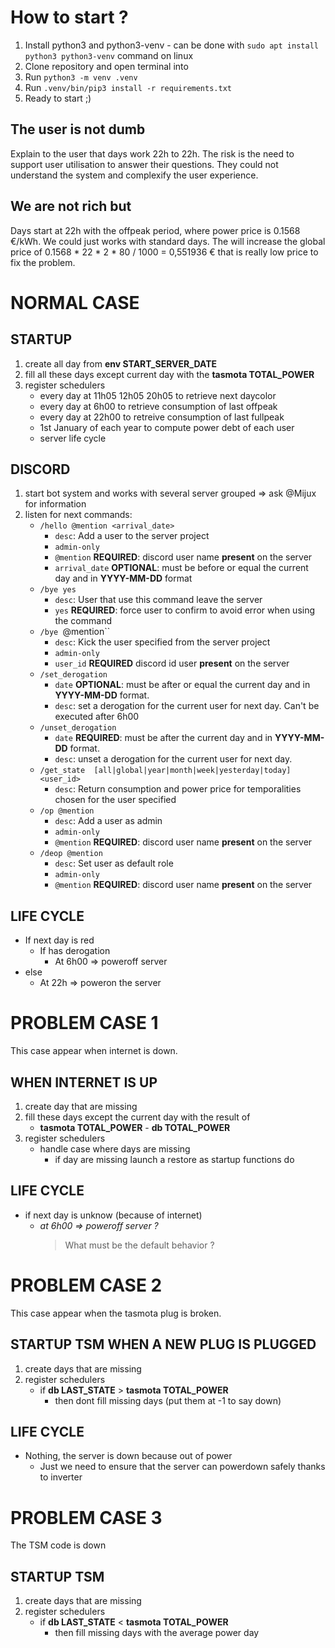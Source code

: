 # How to start ?

1. Install python3 and python3-venv - can be done with `sudo apt install python3 python3-venv` command on linux
2. Clone repository and open terminal into
3. Run `python3 -m venv .venv`
4. Run `.venv/bin/pip3 install -r requirements.txt`
5. Ready to start ;) 


## The user is not dumb

Explain to the user that days work 22h to 22h. The risk is the need to support user utilisation to answer their questions. They could not understand the system and complexify the user experience.

## We are not rich but

Days start at 22h with the offpeak period, where power price is 0.1568 €/kWh. We could just works with standard days. The will increase the global price of 0.1568 * 22 * 2 * 80 / 1000 = 0,551936 € that is really low price to fix the problem.

# NORMAL CASE

## STARTUP

1. create all day from **env START_SERVER_DATE**
2. fill all these days except current day with the **tasmota TOTAL_POWER**
3. register schedulers
    - every day at 11h05 12h05 20h05 to retrieve next daycolor
    - every day at 6h00 to retrieve consumption of last offpeak
    - every day at 22h00 to retreive consumption of last fullpeak
    - 1st January of each year to compute power debt of each user
    - server life cycle

## DISCORD

1. start bot system and works with several server grouped
    => ask @Mijux for information
2. listen for next commands:
    - `/hello @mention <arrival_date>`
        - `desc`: Add a user to the server project
        - `admin-only`
        - `@mention` **REQUIRED**: discord user name **present** on the server
        - `arrival_date` **OPTIONAL**: must be before or equal the current day and in **YYYY-MM-DD** format
    - `/bye yes`
        - `desc`: User that use this command leave the server
        - `yes` **REQUIRED**: force user to confirm to avoid error when using the command
    - `/bye `@mention``
        - `desc`: Kick the user specified from the server project
        - `admin-only`
        - `user_id` **REQUIRED** discord id user **present** on the server
    - `/set_derogation`
        - `date` **OPTIONAL**: must be after or equal the current day and in **YYYY-MM-DD** format. 
        - `desc`: set a derogation for the current user for next day. Can't be executed after 6h00
    - `/unset_derogation`
        - `date` **REQUIRED**: must be after the current day and in **YYYY-MM-DD** format.
        - `desc`: unset a derogation for the current user for next day.
    - `/get_state  [all|global|year|month|week|yesterday|today] <user_id>`
        - `desc`: Return consumption and power price for temporalities chosen for the user specified
    - `/op @mention`
        - `desc`: Add a user as admin
        - `admin-only`
        - `@mention` **REQUIRED**: discord user name **present** on the server
    - `/deop @mention`
        - `desc`: Set user as default role
        - `admin-only`
        - `@mention` **REQUIRED**: discord user name **present** on the server
    

## LIFE CYCLE

- If next day is red
    - If has derogation
        - At 6h00 => poweroff server
- else
    - At 22h => poweron the server


# PROBLEM CASE 1

This case appear when internet is down.

## WHEN INTERNET IS UP

1. create day that are missing
2. fill these days except the current day with the result of
    - **tasmota TOTAL_POWER** - **db TOTAL_POWER**
3. register schedulers
    - handle case where days are missing
        - if day are missing launch a restore as startup functions do 

## LIFE CYCLE

-   if next day is unknow (because of internet)
    -   *at 6h00 => poweroff server ?*
        > What must be the default behavior ? 

# PROBLEM CASE 2

This case appear when the tasmota plug is broken.

## STARTUP TSM WHEN A NEW PLUG IS PLUGGED

1. create days that are missing
2. register schedulers
    - if **db LAST_STATE** > **tasmota TOTAL_POWER**
        - then dont fill missing days (put them at -1 to say down)

## LIFE CYCLE

-   Nothing, the server is down because out of power
    - Just we need to ensure that the server can powerdown safely thanks to inverter

# PROBLEM CASE 3

The TSM code is down

## STARTUP TSM

1. create days that are missing
2. register schedulers
    - if **db LAST_STATE** < **tasmota TOTAL_POWER**
        - then fill missing days with the average power day